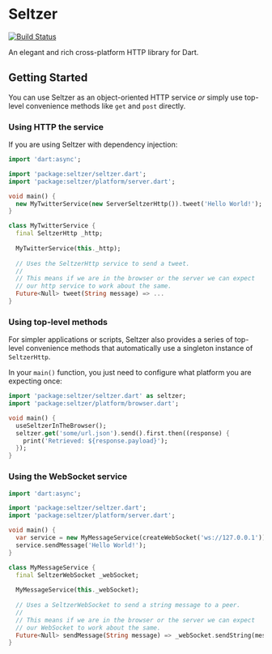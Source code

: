 # Seltzer

[![Build Status](https://travis-ci.org/matanlurey/seltzer.svg?branch=master)](https://travis-ci.org/matanlurey/seltzer)

An elegant and rich cross-platform HTTP library for Dart.

## Getting Started

You can use Seltzer as an object-oriented HTTP service _or_ simply use
top-level convenience methods like `get` and `post` directly.

### Using HTTP the service

If you are using Seltzer with dependency injection:

```dart
import 'dart:async';

import 'package:seltzer/seltzer.dart';
import 'package:seltzer/platform/server.dart';

void main() {
  new MyTwitterService(new ServerSeltzerHttp()).tweet('Hello World!');
}

class MyTwitterService {
  final SeltzerHttp _http;
  
  MyTwitterService(this._http);
  
  // Uses the SeltzerHttp service to send a tweet.
  //
  // This means if we are in the browser or the server we can expect
  // our http service to work about the same.
  Future<Null> tweet(String message) => ...
}
```

### Using top-level methods

For simpler applications or scripts, Seltzer also provides a series of
top-level convenience methods that automatically use a singleton
instance of `SeltzerHttp`.

In your `main()` function, you just need to configure what platform you
are expecting once:

```dart
import 'package:seltzer/seltzer.dart' as seltzer;
import 'package:seltzer/platform/browser.dart';

void main() {
  useSeltzerInTheBrowser();
  seltzer.get('some/url.json').send().first.then((response) {
    print('Retrieved: ${response.payload}');
  });
}
```

### Using the WebSocket service

```dart
import 'dart:async';

import 'package:seltzer/seltzer.dart';
import 'package:seltzer/platform/server.dart';

void main() {
  var service = new MyMessageService(createWebSocket('ws://127.0.0.1'));
  service.sendMessage('Hello World!');
}

class MyMessageService {
  final SeltzerWebSocket _webSocket;
   
  MyMessageService(this._webSocket);
  
  // Uses a SeltzerWebSocket to send a string message to a peer.
  //
  // This means if we are in the browser or the server we can expect
  // our WebSocket to work about the same.
  Future<Null> sendMessage(String message) => _webSocket.sendString(message);
}
```
